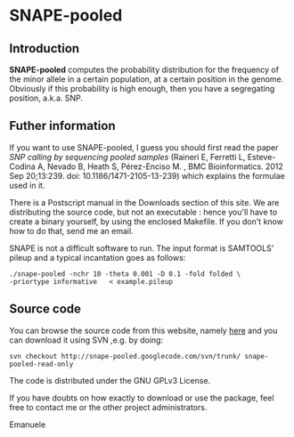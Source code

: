 # SNAPE-pooled #
## Introduction ##
**SNAPE-pooled** computes the probability distribution for the frequency of the
minor allele in a certain population, at a certain position in the genome.
Obviously if this probability is high enough, then you have a segregating position, a.k.a.
SNP.
## Futher information ##
If you want to use SNAPE-pooled, I guess you should first read the
paper _SNP calling by sequencing pooled samples_
(Raineri E, Ferretti L, Esteve-Codina A, Nevado B, Heath S, Pérez-Enciso M.
, BMC Bioinformatics. 2012 Sep 20;13:239. doi: 10.1186/1471-2105-13-239) which explains the formulae used in it.

There is a Postscript manual in the Downloads section of this site. We are distributing the source code, but
not an executable : hence you'll have to create a binary yourself, by using the enclosed Makefile. If you don't know how to do that, send me an email.

SNAPE is not a difficult software to run. The input format is SAMTOOLS' pileup and a typical incantation goes as follows:
```
./snape-pooled -nchr 10 -theta 0.001 -D 0.1 -fold folded \
-priortype informative   < example.pileup
```

## Source code ##

You can browse the source code from this website,
namely [here](https://code.google.com/p/snape-pooled/source/browse/#svn%2Ftrunk)
and you can download it using SVN ,e.g. by doing:

```
svn checkout http://snape-pooled.googlecode.com/svn/trunk/ snape-pooled-read-only
```

The code is distributed under the GNU GPLv3 License.





If you have doubts on how exactly to download or use the package, feel free to contact me or the other project administrators.

Emanuele